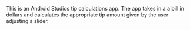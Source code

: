 This is an Android Studios tip calculations app.
The app takes in a a bill in dollars and calculates the appropriate tip amount given by the user adjusting a slider.
